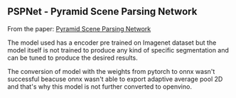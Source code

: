 ## PSPNet - Pyramid Scene Parsing Network

From the paper: [Pyramid Scene Parsing Network](https://arxiv.org/abs/1612.01105)

The model used has a encoder pre trained on Imagenet dataset but the model itself is not trained to produce any kind of specific segmentation and can be tuned to produce the desired results. 

The conversion of model with the weights from pytorch to onnx wasn't successful beacuse onnx wasn't able to export adaptive average pool 2D and that's why this model is not further converted to openvino.  
